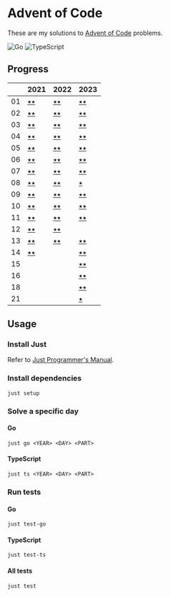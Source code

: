 # Advent of Code

These are my solutions to [Advent of Code](https://adventofcode.com) problems.

![Go](https://github.com/sunilbpandey/advent-of-code/actions/workflows/go.yml/badge.svg)
![TypeScript](https://github.com/sunilbpandey/advent-of-code/actions/workflows/ts.yml/badge.svg)

## Progress

|     | 2021             | 2022             | 2023             |
| --- | ---------------- | ---------------- | ---------------- |
| 01  | [⭑⭑](2021/day01) | [⭑⭑](2022/day01) | [⭑⭑](2023/day01) |
| 02  | [⭑⭑](2021/day02) | [⭑⭑](2022/day02) | [⭑⭑](2023/day02) |
| 03  | [⭑⭑](2021/day03) | [⭑⭑](2022/day03) | [⭑⭑](2023/day03) |
| 04  | [⭑⭑](2021/day04) | [⭑⭑](2022/day04) | [⭑⭑](2023/day04) |
| 05  | [⭑⭑](2021/day05) | [⭑⭑](2022/day05) | [⭑⭑](2023/day05) |
| 06  | [⭑⭑](2021/day06) | [⭑⭑](2022/day06) | [⭑⭑](2023/day06) |
| 07  | [⭑⭑](2021/day07) | [⭑⭑](2022/day07) | [⭑⭑](2023/day07) |
| 08  | [⭑⭑](2021/day08) | [⭑⭑](2022/day08) | [⭑ ](2023/day08) |
| 09  | [⭑⭑](2021/day09) | [⭑⭑](2022/day09) | [⭑⭑](2023/day09) |
| 10  | [⭑⭑](2021/day10) | [⭑⭑](2022/day10) | [⭑⭑](2023/day10) |
| 11  | [⭑⭑](2021/day11) | [⭑⭑](2022/day11) | [⭑⭑](2023/day11) |
| 12  | [⭑⭑](2021/day12) | [⭑⭑](2022/day12) |                  |
| 13  | [⭑⭑](2021/day13) | [⭑⭑](2022/day13) | [⭑⭑](2023/day13) |
| 14  | [⭑⭑](2021/day14) |                  | [⭑⭑](2023/day14) |
| 15  |                  |                  | [⭑⭑](2023/day15) |
| 16  |                  |                  | [⭑⭑](2023/day16) |
| 18  |                  |                  | [⭑⭑](2023/day18) |
| 21  |                  |                  | [⭑ ](2023/day21) |

## Usage

### Install Just

Refer to [Just Programmer's Manual](https://just.systems/man/en/).

### Install dependencies

```
just setup
```

### Solve a specific day

#### Go

```
just go <YEAR> <DAY> <PART>
```

#### TypeScript

```
just ts <YEAR> <DAY> <PART>
```

### Run tests

#### Go

```
just test-go
```

#### TypeScript

```
just test-ts
```

#### All tests

```
just test
```
